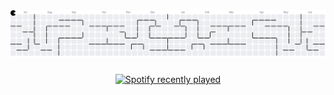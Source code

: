 <picture>
  <source media="(prefers-color-scheme: dark)" srcset="https://raw.githubusercontent.com/CrazyMikha2010/CrazyMikha2010/output/pacman-contribution-graph-dark.svg">
  <source media="(prefers-color-scheme: light)" srcset="https://raw.githubusercontent.com/CrazyMikha2010/CrazyMikha2010/output/pacman-contribution-graph.svg">
  <img alt="pacman contribution graph" src="https://raw.githubusercontent.com/CrazyMikha2010/CrazyMikha2010/output/pacman-contribution-graph.svg">
</picture>

###

<div align="center">
  <a href="https://open.spotify.com/user/CrazyMikha2010">
    <img src="https://spotify-recently-played-readme.vercel.app/api?user=31hr2ysrov4acmwee5khrgbovkea&count=5&unique=true" alt="Spotify recently played"  />
  </a>
</div>

###
